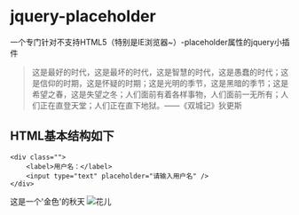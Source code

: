 # jquery-placeholder
一个专门针对不支持HTML5（特别是IE浏览器~）-placeholder属性的jquery小插件
>这是最好的时代，这是最坏的时代，这是智慧的时代，这是愚蠢的时代；这是信仰的时期，这是怀疑的时期；这是光明的季节，这是黑暗的季节；这是希望之春，这是失望之冬；人们面前有着各样事物，人们面前一无所有；人们正在直登天堂；人们正在直下地狱。——《双城记》狄更斯

## HTML基本结构如下
	<div class="">
		<label>用户名：</label>
		<input type="text" placeholder="请输入用户名" />
	</div>

这是一个'金色'的秋天
![花儿](https://thumbnail0.baidupcs.com/thumbnail/67678eaf6b2a4a0e84d2715b9a6bbda2?fid=188548762-250528-224379824106429&time=1483178400&rt=yt&sign=FDTAER-DCb740ccc5511e5e8fedcff06b081203-D%2BBMF6jjfXE83RNrsykghPXM%2Bbw%3D&expires=2h&chkv=0&chkbd=0&chkpc=&dp-logid=8483313762248906235&dp-callid=0&size=c1920_u1080&quality=100)

